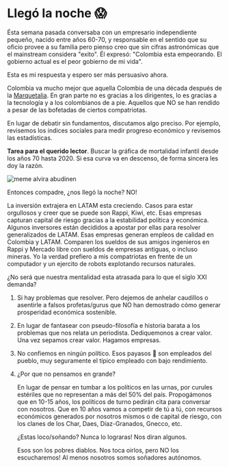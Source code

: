 # Llegó la noche 😱

Ésta semana pasada conversaba con un empresario independiente pequeño, nacido entre años 60-70, y responsable en el sentido que su oficio provee a su familia pero pienso creo que sin cifras astronómicas que el mainstream considera "exito".
Él expresó: "Colombia esta empeorando. El gobierno actual es el peor gobierno de mi vida".

Esta es mi respuesta y espero ser más persuasivo ahora.

Colombia va mucho mejor que aquella Colombia de una década después de la [Marquetalia](https://es.wikipedia.org/wiki/Rep%C3%BAblica_de_Marquetalia).
En gran parte no es gracias a los dirigentes, lo es gracias a la tecnología y a los colombianos de a pie. Aquellos que NO se han rendido a pesar de las bofetadas de ciertos compatriotas.

En lugar de debatir sin fundamentos, discutamos algo preciso. Por ejemplo, revisemos los indices sociales para medir progreso económico y revisemos las estadísticas.

**Tarea para el querido lector**. Buscar la gráfica de mortalidad infantil desde los años 70 hasta 2020. Si esa curva va en descenso, de forma sincera les doy la razón.

![meme alvira abudinen](https://i.imgflip.com/5moqr5.jpg)

Entonces compadre, ¿nos llegó la noche? NO!

La inversión extrajera en LATAM esta creciendo. Casos para estar orgullosos y creer que se puede son Rappi, Kiwi, etc.
Esas empresas capturan capital de riesgo gracias a la estabilidad política y económica. Algunos inversores están decididos a apostar por ellas para resolver generalizados de LATAM.
Esas empresas generan empleos de calidad en Colombia y LATAM. Comparen los sueldos de sus amigos ingenieros en Rappi y Mercado libre con sueldos de empresas antiguas, o incluso mineras.
Yo la verdad prefiero a mis compatriotas en frente de un computador y un ejercito de robots explotando recursos naturales.

¿No será que nuestra mentalidad esta atrasada para lo que el siglo XXI demanda?

1. Si hay problemas que resolver. Pero dejemos de anhelar caudillos o asentirle a falsos profetas/gurus que NO han demostrado cómo generar prosperidad económica sostenible.

2. En lugar de fantasear con pseudo-filosofía e historia barata a los problemas que nos relata un periodista. Dediquemonos a crear valor. Una vez sepamos crear valor. Hagamos empresas.

3. No confiemos en ningún político. Esos payasos 🤡 son empleados del pueblo, muy seguramente el típico empleado con bajo rendimiento.

4. ¿Por que no pensamos en grande?

    En lugar de pensar en tumbar a los políticos en las urnas, por curules estériles que no representan a más del 50% del país.
    Propogámonos que en 10-15 años, los políticos de turno pedirán cita para conversar con nosotros. Que en 10 años vamos a competir de tú a tú, con recursos económicos generados por nosotros mismos o de capital de riesgo, con los clanes de los Char, Daes, Díaz-Granados, Gnecco, etc.

    ¿Estas loco/soñando? Nunca lo lograras! Nos diran algunos.

    Esos son los pobres diablos. Nos toca oirlos, pero NO los escucharemos! Al menos nosotros somos soñadores autónomos.
